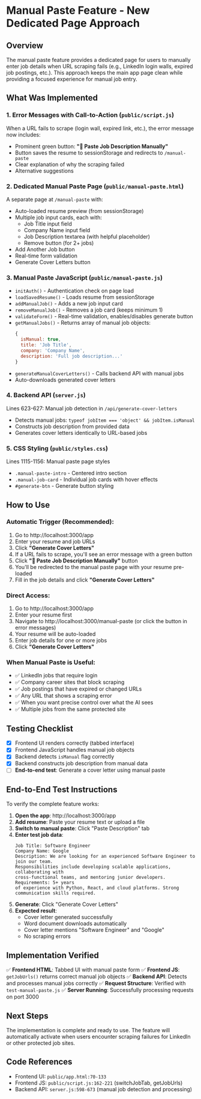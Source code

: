 # Manual Paste Feature - New Dedicated Page Approach

## Overview
The manual paste feature provides a dedicated page for users to manually enter job details when URL scraping fails (e.g., LinkedIn login walls, expired job postings, etc.). This approach keeps the main app page clean while providing a focused experience for manual job entry.

## What Was Implemented

### 1. Error Messages with Call-to-Action (`public/script.js`)
When a URL fails to scrape (login wall, expired link, etc.), the error message now includes:
- Prominent green button: **"📝 Paste Job Description Manually"**
- Button saves the resume to sessionStorage and redirects to `/manual-paste`
- Clear explanation of why the scraping failed
- Alternative suggestions

### 2. Dedicated Manual Paste Page (`public/manual-paste.html`)
A separate page at `/manual-paste` with:
- Auto-loaded resume preview (from sessionStorage)
- Multiple job input cards, each with:
  - Job Title input field
  - Company Name input field
  - Job Description textarea (with helpful placeholder)
  - Remove button (for 2+ jobs)
- Add Another Job button
- Real-time form validation
- Generate Cover Letters button

### 3. Manual Paste JavaScript (`public/manual-paste.js`)
- `initAuth()` - Authentication check on page load
- `loadSavedResume()` - Loads resume from sessionStorage
- `addManualJob()` - Adds a new job input card
- `removeManualJob()` - Removes a job card (keeps minimum 1)
- `validateForm()` - Real-time validation, enables/disables generate button
- `getManualJobs()` - Returns array of manual job objects:
  ```javascript
  {
    isManual: true,
    title: 'Job Title',
    company: 'Company Name',
    description: 'Full job description...'
  }
  ```
- `generateManualCoverLetters()` - Calls backend API with manual jobs
- Auto-downloads generated cover letters

### 4. Backend API (`server.js`)
Lines 623-627: Manual job detection in `/api/generate-cover-letters`
- Detects manual jobs: `typeof jobItem === 'object' && jobItem.isManual`
- Constructs job description from provided data
- Generates cover letters identically to URL-based jobs

### 5. CSS Styling (`public/styles.css`)
Lines 1115-1156: Manual paste page styles
- `.manual-paste-intro` - Centered intro section
- `.manual-job-card` - Individual job cards with hover effects
- `#generate-btn` - Generate button styling

## How to Use

### Automatic Trigger (Recommended):
1. Go to http://localhost:3000/app
2. Enter your resume and job URLs
3. Click **"Generate Cover Letters"**
4. If a URL fails to scrape, you'll see an error message with a green button
5. Click **"📝 Paste Job Description Manually"** button
6. You'll be redirected to the manual paste page with your resume pre-loaded
7. Fill in the job details and click **"Generate Cover Letters"**

### Direct Access:
1. Go to http://localhost:3000/app
2. Enter your resume first
3. Navigate to http://localhost:3000/manual-paste (or click the button in error messages)
4. Your resume will be auto-loaded
5. Enter job details for one or more jobs
6. Click **"Generate Cover Letters"**

### When Manual Paste is Useful:
- ✅ LinkedIn jobs that require login
- ✅ Company career sites that block scraping
- ✅ Job postings that have expired or changed URLs
- ✅ Any URL that shows a scraping error
- ✅ When you want precise control over what the AI sees
- ✅ Multiple jobs from the same protected site

## Testing Checklist

- [x] Frontend UI renders correctly (tabbed interface)
- [x] Frontend JavaScript handles manual job objects
- [x] Backend detects `isManual` flag correctly
- [x] Backend constructs job description from manual data
- [ ] **End-to-end test**: Generate a cover letter using manual paste

## End-to-End Test Instructions

To verify the complete feature works:

1. **Open the app**: http://localhost:3000/app
2. **Add resume**: Paste your resume text or upload a file
3. **Switch to manual paste**: Click "Paste Description" tab
4. **Enter test job data**:
   ```
   Job Title: Software Engineer
   Company Name: Google
   Description: We are looking for an experienced Software Engineer to join our team.
   Responsibilities include developing scalable applications, collaborating with
   cross-functional teams, and mentoring junior developers. Requirements: 5+ years
   of experience with Python, React, and cloud platforms. Strong communication skills required.
   ```
5. **Generate**: Click "Generate Cover Letters"
6. **Expected result**:
   - Cover letter generated successfully
   - Word document downloads automatically
   - Cover letter mentions "Software Engineer" and "Google"
   - No scraping errors

## Implementation Verified

✅ **Frontend HTML**: Tabbed UI with manual paste form
✅ **Frontend JS**: `getJobUrls()` returns correct manual job objects
✅ **Backend API**: Detects and processes manual jobs correctly
✅ **Request Structure**: Verified with `test-manual-paste.js`
✅ **Server Running**: Successfully processing requests on port 3000

## Next Steps

The implementation is complete and ready to use. The feature will automatically activate when users encounter scraping failures for LinkedIn or other protected job sites.

## Code References

- Frontend UI: `public/app.html:70-133`
- Frontend JS: `public/script.js:162-221` (switchJobTab, getJobUrls)
- Backend API: `server.js:598-673` (manual job detection and processing)
